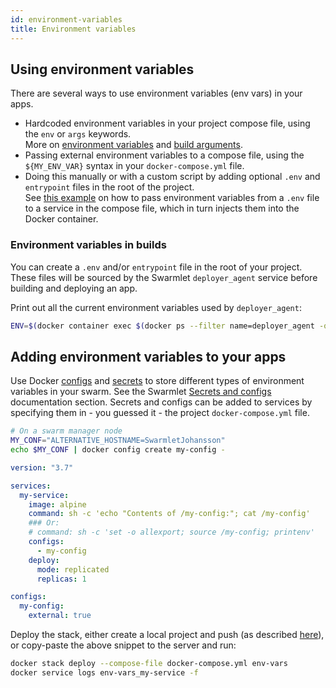 ```yaml
---
id: environment-variables
title: Environment variables
---
```


## Using environment variables

There are several ways to use environment variables (env vars) in your apps.

- Hardcoded environment variables in your project compose file, using the `env` or `args` keywords.  
  More on [environment variables](https://docs.docker.com/compose/environment-variables/) and [build arguments](https://docs.docker.com/compose/compose-file/#args).
- Passing external environment variables to a compose file, using the `${MY_ENV_VAR}` syntax in your `docker-compose.yml` file.
- Doing this manually or with a custom script by adding optional `.env` and `entrypoint` files in the root of the project.  
  See [this example](https://github.com/swarmlet/swarmlet/tree/master/examples/nginx-react-node-api) on how to pass environment variables from a `.env` file to a service in the compose file, which in turn injects them into the Docker container.

### Environment variables in builds

You can create a `.env` and/or `entrypoint` file in the root of your project.  
These files will be sourced by the Swarmlet `deployer_agent` service before building and deploying an app.

Print out all the current environment variables used by `deployer_agent`:

```bash
ENV=$(docker container exec $(docker ps --filter name=deployer_agent -q) /entrypoint printenv) && echo "${ENV%%BASH_FUNC*}"
```

## Adding environment variables to your apps

Use Docker [configs](https://docs.docker.com/engine/swarm/configs/) and [secrets](https://docs.docker.com/engine/swarm/secrets/) to store different types of environment variables in your swarm.
See the Swarmlet [Secrets and configs](/docs/getting-started/secrets-and-configs) documentation section.
Secrets and configs can be added to services by specifying them in - you guessed it - the project `docker-compose.yml` file.

```bash
# On a swarm manager node
MY_CONF="ALTERNATIVE_HOSTNAME=SwarmletJohansson"
echo $MY_CONF | docker config create my-config -
```

```yml title="./docker-compose.yml"
version: "3.7"

services:
  my-service:
    image: alpine
    command: sh -c 'echo "Contents of /my-config:"; cat /my-config'
    ### Or:
    # command: sh -c 'set -o allexport; source /my-config; printenv'
    configs:
      - my-config
    deploy:
      mode: replicated
      replicas: 1

configs:
  my-config:
    external: true
```

Deploy the stack, either create a local project and push (as described [here](/docs/getting-started/deploying-applications)), or copy-paste the above snippet to the server and run:

```bash
docker stack deploy --compose-file docker-compose.yml env-vars
docker service logs env-vars_my-service -f
```
